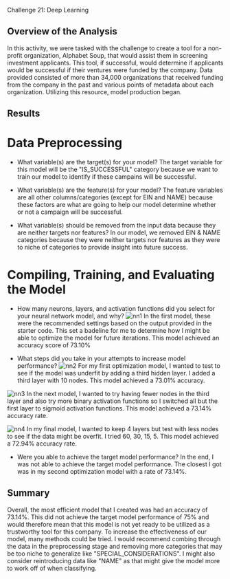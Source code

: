 Challenge 21: Deep Learning

## Overview of the Analysis
In this activity, we were tasked with the challenge to create a tool for a non-profit organization, Alphabet Soup, that would assist them in screening investment applicants. This tool, if successful, would determine if applicants would be successful if their ventures were funded by the company. Data provided consisted of more than 34,000 organizations that received funding from the company in the past and various points of metadata about each organization. Utilizing this resource, model production began. 

## Results
# Data Preprocessing
* What variable(s) are the target(s) for your model?
  The target variable for this model will be the "IS_SUCCESSFUL" category because we want to train our model to identify if these campains will be successful.

* What variable(s) are the feature(s) for your model?
  The feature variables are all other columns/categories (except for EIN and NAME) because these factors are what are going to help our model determine whether or not a campaign will be successful.

* What variable(s) should be removed from the input data because they are neither targets nor features?
  In our model, we removed EIN & NAME categories because they were neither targets nor features as they were to niche of categories to provide insight into future success.

# Compiling, Training, and Evaluating the Model
* How many neurons, layers, and activation functions did you select for your neural network model, and why?
![nn1](https://github.com/morgantudor/deep-learning-challenge21/assets/142123616/f49797fb-1eeb-44dd-babf-e8050f341a7d)
In the first model, these were the recommended settings based on the output provided in the starter code. This set a badeline for me to determine how I might be able to optimize the model for future iterations. This model achieved an accuracy score of 73.10%
  
* What steps did you take in your attempts to increase model performance?
![nn2](https://github.com/morgantudor/deep-learning-challenge21/assets/142123616/e1d77464-40ff-4e13-9849-11457af9734a)
For my first optimization model, I wanted to test to see if the model was underfit by adding a third hidden layer. I added a third layer with 10 nodes. This model achieved a 73.01% accuracy.

![nn3](https://github.com/morgantudor/deep-learning-challenge21/assets/142123616/a5349409-b63b-42f1-9d86-0555b15f1197)
In the next model, I wanted to try having fewer nodes in the third layer and also try more binary activation functions so I switched all but the first layer to sigmoid activation functions. This model achieved a 73.14% accuracy rate.

![nn4](https://github.com/morgantudor/deep-learning-challenge21/assets/142123616/6f95216b-aa88-4d7e-a0a1-26195fd2b887)
In my final model, I wanted to keep 4 layers but test with less nodes to see if the data might be overfit. I tried 60, 30, 15, 5. This model achieved a 72.94% accuracy rate.

* Were you able to achieve the target model performance?
In the end, I was not able to achieve the target model performance. The closest I got was in my second optimization model with a rate of 73.14%.

## Summary
Overall, the most efficient model that I created was had an accuracy of 73.14%. This did not achieve the target model performance of 75% and would therefore mean that this model is not yet ready to be utilized as a trustworthy tool for this company. To increase the effectiveness of our model, many methods could be tried. I would recommend combing through the data in the preprocessing stage and removing more categories that may be too niche to generalize like "SPECIAL_CONSIDERATIONS". I might also consider reintroducing data like "NAME" as that might give the model more to work off of when classifying. 

